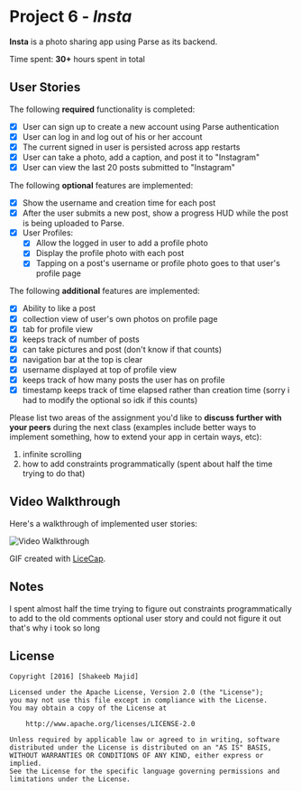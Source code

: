 # Project 6 - *Insta*

**Insta** is a photo sharing app using Parse as its backend.

Time spent: **30+** hours spent in total

## User Stories

The following **required** functionality is completed:

- [x] User can sign up to create a new account using Parse authentication
- [x] User can log in and log out of his or her account
- [x] The current signed in user is persisted across app restarts
- [x] User can take a photo, add a caption, and post it to "Instagram"
- [x] User can view the last 20 posts submitted to "Instagram"

The following **optional** features are implemented:

- [x] Show the username and creation time for each post
- [x] After the user submits a new post, show a progress HUD while the post is being uploaded to Parse.
- [x] User Profiles:
   - [x] Allow the logged in user to add a profile photo
   - [x] Display the profile photo with each post
   - [x] Tapping on a post's username or profile photo goes to that user's profile page

The following **additional** features are implemented:

- [x] Ability to like a post 
- [x] collection view of user's own photos on profile page
- [x] tab for profile view
- [x] keeps track of number of posts
- [x] can take pictures and post (don't know if that counts)
- [x] navigation bar at the top is clear
- [x] username displayed at top of profile view
- [x] keeps track of how many posts the user has on profile
- [x] timestamp keeps track of time elapsed rather than creation time (sorry i had to modify the optional so idk if this counts)

Please list two areas of the assignment you'd like to **discuss further with your peers** during the next class (examples include better ways to implement something, how to extend your app in certain ways, etc):

1. infinite scrolling
2. how to add constraints programmatically (spent about half the time trying to do that)

## Video Walkthrough 

Here's a walkthrough of implemented user stories:

<img src='http://i.imgur.com/1ZcQz2E.gif' title='Video Walkthrough' width='' alt='Video Walkthrough' />

GIF created with [LiceCap](http://www.cockos.com/licecap/).

## Notes

I spent almost half the time trying to figure out constraints programmatically to add to the old comments optional user story and could not figure it out that's why i took so long 


## License

    Copyright [2016] [Shakeeb Majid]

    Licensed under the Apache License, Version 2.0 (the "License");
    you may not use this file except in compliance with the License.
    You may obtain a copy of the License at

        http://www.apache.org/licenses/LICENSE-2.0

    Unless required by applicable law or agreed to in writing, software
    distributed under the License is distributed on an "AS IS" BASIS,
    WITHOUT WARRANTIES OR CONDITIONS OF ANY KIND, either express or implied.
    See the License for the specific language governing permissions and
    limitations under the License.
